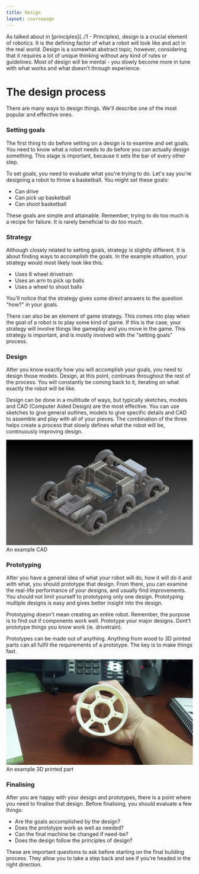 ```yaml
---
title: Design
layout: coursepage
---
```


As talked about in [principles](../1 - Principles), design is a crucial element of robotics. It is the defining factor of what a robot will look like and act in the real world. Design is a somewhat abstract topic, however, considering that it requires a lot of unique thinking without any kind of rules or guidelines. Most of design will be mental - you slowly become more in tune with what works and what doesn't through experience.

# The design process
There are many ways to design things. We'll describe one of the most popular and effective ones.

### Setting goals
The first thing to do before setting on a design is to examine and set goals. You need to know what a robot needs to do before you can actually design something. This stage is important, because it sets the bar of every other step.

To set goals, you need to evaluate what you're trying to do. Let's say you're designing a robot to throw a basketball. You might set these goals:

- Can drive
- Can pick up basketball
- Can shoot basketball

These goals are simple and attainable. Remember, trying to do too much is a recipe for failure. It is rarely beneficial to do *too much*.

### Strategy
Although closely related to setting goals, strategy is slightly different. It is about finding ways to accomplish the goals. In the example situation, your strategy would most likely look like this:

- Uses 6 wheel drivetrain
- Uses an arm to pick up balls
- Uses a wheel to shoot balls

You'll notice that the strategy gives some direct answers to the question "how?" in your goals.

There can also be an element of game strategy. This comes into play when the goal of a robot is to play some kind of game. If this is the case, your strategy will involve things like gameplay and you move in the game. This strategy is important, and is mostly involved with the "setting goals" process.

### Design
After you know exactly how you will accomplish your goals, you need to design those models. Design, at this point, continues throughout the rest of the process. You will constantly be coming back to it, iterating on what exactly the robot will be like.

Design can be done in a multitude of ways, but typically sketches, models and CAD (Computer Aided Design) are the most effective. You can use sketches to give general outlines, models to give specific details and CAD to assemble and play with all of your pieces. The combination of the three helps create a process that slowly defines what the robot will be, continuously improving design.

![](/img/cad.jpg)
An example CAD

### Prototyping
After you have a general idea of what your robot will do, how it will do it and with what, you should prototype that design. From there, you can examine the real-life performance of your designs, and usually find improvements. You should not limit yourself to prototyping only one design. Prototyping multiple designs is easy and gives better insight into the design.

Prototyping doesn't mean creating an entire robot. Remember, the purpose is to find out if components work well. Prototype your major designs. Dont't prototype things you know work (ie. drivetrain).

Prototypes can be made out of anything. Anything from wood to 3D printed parts can all fulfil the requirements of a prototype. The key is to make things fast.

![](/img/3dprinted.jpg)
An example 3D printed part

### Finalising
After you are happy with your design and prototypes, there is a point where you need to finalise that design. Before finalising, you should evaluate a few things:

- Are the goals accomplished by the design?
- Does the prototype work as well as needed?
- Can the final machine be changed if need-be?
- Does the design follow the principles of design?

These are important questions to ask before starting on the final building process. They allow you to take a step back and see if you're headed in the right direction.

